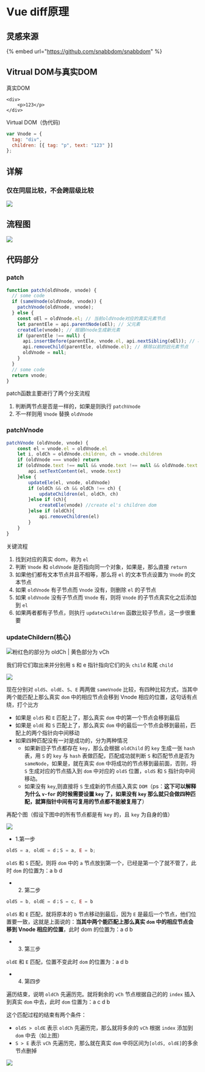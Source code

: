 # Vue diff原理

## 灵感来源

{% embed url="https://github.com/snabbdom/snabbdom" %}

## Vitrual DOM与真实DOM

真实DOM

```markup
<div>
    <p>123</p>
</div>
```

Virtual DOM（伪代码\)

```javascript
var Vnode = {
  tag: "div",
  children: [{ tag: "p", text: "123" }]
};
```

## 详解

### 仅在同层比较，不会跨层级比较

![](../.gitbook/assets/image%20%2890%29.png)

## 流程图

![](../.gitbook/assets/image%20%2899%29.png)

## 代码部分

### patch 

```javascript
function patch(oldVnode, vnode) {
  // some code
  if (sameVnode(oldVnode, vnode)) {
    patchVnode(oldVnode, vnode);
  } else {
    const oEl = oldVnode.el; // 当前oldVnode对应的真实元素节点
    let parentEle = api.parentNode(oEl); // 父元素
    createEle(vnode); // 根据Vnode生成新元素
    if (parentEle !== null) {
      api.insertBefore(parentEle, vnode.el, api.nextSibling(oEl)); // 将新元素添加进父元素
      api.removeChild(parentEle, oldVnode.el); // 移除以前的旧元素节点
      oldVnode = null;
    }
  }
  // some code
  return vnode;
}
```

patch函数主要进行了两个分支流程

1. 判断两节点是否是一样的，如果是则执行 `patchVnode`
2. 不一样则用 `Vnode` 替换 `oldVnode`

### patchVnode

```javascript
patchVnode (oldVnode, vnode) {
    const el = vnode.el = oldVnode.el
    let i, oldCh = oldVnode.children, ch = vnode.children
    if (oldVnode === vnode) return
    if (oldVnode.text !== null && vnode.text !== null && oldVnode.text !== vnode.text) {
        api.setTextContent(el, vnode.text)
    }else {
        updateEle(el, vnode, oldVnode)
    	if (oldCh && ch && oldCh !== ch) {
            updateChildren(el, oldCh, ch)
    	}else if (ch){
            createEle(vnode) //create el's children dom
    	}else if (oldCh){
            api.removeChildren(el)
    	}
    }
}
```

关键流程

1. 找到对应的真实 dom，称为 `el`
2. 判断 `Vnode` 和 `oldVnode` 是否指向同一个对象，如果是，那么直接 `return`
3. 如果他们都有文本节点并且不相等，那么将 `el` 的文本节点设置为 `Vnode` 的文本节点
4. 如果 `oldVnode` 有子节点而 `Vnode` 没有，则删除 `el` 的子节点
5. 如果 `oldVnode` 没有子节点而 `Vnode` 有，则将 `Vnode` 的子节点真实化之后添加到 `el`
6. 如果两者都有子节点，则执行 `updateChildren` 函数比较子节点，这一步很重要

### updateChildern\(核心\)

![&#x7C89;&#x7EA2;&#x8272;&#x7684;&#x90E8;&#x5206;&#x4E3A; oldCh \| &#x9EC4;&#x8272;&#x90E8;&#x5206;&#x4E3A; vCh](../.gitbook/assets/image%20%2878%29.png)

我们将它们取出来并分别用 s 和 e 指针指向它们的头 `child` 和尾 `child`

![](../.gitbook/assets/image%20%2838%29.png)



现在分别对 `oldS`、`oldE`、`S`、`E` 两两做 `sameVnode` 比较，有四种比较方式，当其中两个能匹配上那么真实 `dom` 中的相应节点会移到 Vnode 相应的位置，这句话有点绕，打个比方

* 如果是 `oldS` 和 `E` 匹配上了，那么真实 `dom` 中的第一个节点会移到最后
* 如果是 `oldE` 和 `S` 匹配上了，那么真实 `dom` 中的最后一个节点会移到最前，匹配上的两个指针向中间移动
* 如果四种匹配没有一对是成功的，分为两种情况
  * 如果新旧子节点都存在 `key`，那么会根据 `oldChild` 的 `key` 生成一张 `hash` 表，用 `S` 的 `key` 与 `hash` 表做匹配，匹配成功就判断 `S` 和匹配节点是否为 `sameNode`，如果是，就在真实 `dom` 中将成功的节点移到最前面，否则，将 `S` 生成对应的节点插入到 `dom` 中对应的 `oldS` 位置，`oldS` 和 `S` 指针向中间移动。
  * 如果没有 `key`,则直接将 `S` 生成新的节点插入真实 `DOM`（ps：**这下可以解释为什么 `v-for` 的时候需要设置 `key` 了，如果没有 `key` 那么就只会做四种匹配，就算指针中间有可复用的节点都不能被复用了**）

再配个图（假设下图中的所有节点都是有 `key` 的，且 `key` 为自身的值）  


![](../.gitbook/assets/image%20%2877%29.png)

* 1.第一步

```javascript
oldS = a, oldE = d；S = a, E = b;
```

`oldS` 和 `S` 匹配，则将 `dom` 中的 `a` 节点放到第一个，已经是第一个了就不管了，此时 `dom` 的位置为：a b d

* 2. 第二步

```javascript
oldS = b, oldE = d；S = c, E = b
```

`oldS` 和 `E` 匹配，就将原本的 `b` 节点移动到最后，因为 `E` 是最后一个节点，他们位置要一致，这就是上面说的：**当其中两个能匹配上那么真实 `dom` 中的相应节点会移到 Vnode 相应的位置**，此时 dom 的位置为：a d b

* 3. 第三步

`oldE` 和 `E` 匹配，位置不变此时 `dom` 的位置为：a d b

* 4. 第四步

遍历结束，说明 `oldCh` 先遍历完。就将剩余的 `vCh` 节点根据自己的的 `index` 插入到真实 `dom` 中去，此时 `dom` 位置为：a c d b  
  
这个匹配过程的结束有两个条件：

* `oldS > oldE` 表示 `oldCh` 先遍历完，那么就将多余的 `vCh` 根据 `index` 添加到 `dom` 中去（如上图）
* `S > E` 表示 `vCh` 先遍历完，那么就在真实 `dom` 中将区间为`[oldS, oldE]`的多余节点删掉

![](../.gitbook/assets/image%20%28107%29.png)

